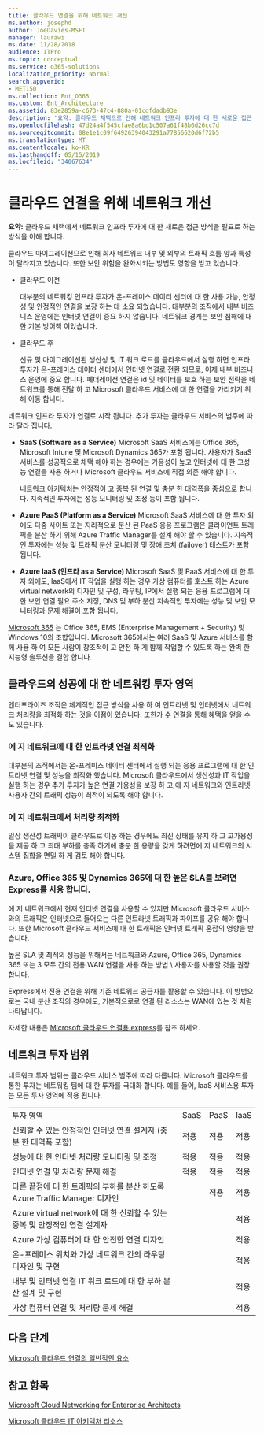 ```yaml
---
title: 클라우드 연결을 위해 네트워크 개선
ms.author: josephd
author: JoeDavies-MSFT
manager: laurawi
ms.date: 11/28/2018
audience: ITPro
ms.topic: conceptual
ms.service: o365-solutions
localization_priority: Normal
search.appverid:
- MET150
ms.collection: Ent_O365
ms.custom: Ent_Architecture
ms.assetid: 83e2859a-c673-47c4-880a-01cdfdadb93e
description: '요약: 클라우드 채택으로 인해 네트워크 인프라 투자에 대 한 새로운 접근 방법이 필요한 방식에 대해 설명 합니다.'
ms.openlocfilehash: 47d24a4f545cfae8a6bd1c507a61f48b6d26cc7d
ms.sourcegitcommit: 08e1e1c09f64926394043291a77856620d6f72b5
ms.translationtype: MT
ms.contentlocale: ko-KR
ms.lasthandoff: 05/15/2019
ms.locfileid: "34067634"
---
```

# <a name="evolving-your-network-for-cloud-connectivity"></a>클라우드 연결을 위해 네트워크 개선

 **요약:** 클라우드 채택에서 네트워크 인프라 투자에 대 한 새로운 접근 방식을 필요로 하는 방식을 이해 합니다.
  
클라우드 마이그레이션으로 인해 회사 네트워크 내부 및 외부의 트래픽 흐름 양과 특성이 달라지고 있습니다. 또한 보안 위험을 완화시키는 방법도 영향을 받고 있습니다.
  
- 클라우드 이전
    
    대부분의 네트워킹 인프라 투자가 온-프레미스 데이터 센터에 대 한 사용 가능, 안정성 및 안정적인 연결을 보장 하는 데 소요 되었습니다. 대부분의 조직에서 내부 비즈니스 운영에는 인터넷 연결이 중요 하지 않습니다. 네트워크 경계는 보안 침해에 대 한 기본 방어책 이었습니다.
    
- 클라우드 후
    
    신규 및 마이그레이션된 생산성 및 IT 워크 로드를 클라우드에서 실행 하면 인프라 투자가 온-프레미스 데이터 센터에서 인터넷 연결로 전환 되므로, 이제 내부 비즈니스 운영에 중요 합니다. 페더레이션 연결은 id 및 데이터를 보호 하는 보안 전략을 네트워크를 통해 전달 하 고 Microsoft 클라우드 서비스에 대 한 연결을 가리키기 위해 이동 합니다.
    
네트워크 인프라 투자가 연결로 시작 됩니다. 추가 투자는 클라우드 서비스의 범주에 따라 달라 집니다.
  
- **SaaS (Software as a Service)** Microsoft SaaS 서비스에는 Office 365, Microsoft Intune 및 Microsoft Dynamics 365가 포함 됩니다. 사용자가 SaaS 서비스를 성공적으로 채택 해야 하는 경우에는 가용성이 높고 인터넷에 대 한 고성능 연결을 사용 하거나 Microsoft 클라우드 서비스에 직접 의존 해야 합니다.
    
    네트워크 아키텍처는 안정적이 고 중복 된 연결 및 충분 한 대역폭을 중심으로 합니다. 지속적인 투자에는 성능 모니터링 및 조정 등이 포함 됩니다.
    
- **Azure PaaS (Platform as a Service)** Microsoft SaaS 서비스에 대 한 투자 외에도 다중 사이트 또는 지리적으로 분산 된 PaaS 응용 프로그램은 클라이언트 트래픽을 분산 하기 위해 Azure Traffic Manager를 설계 해야 할 수 있습니다. 지속적인 투자에는 성능 및 트래픽 분산 모니터링 및 장애 조치 (failover) 테스트가 포함 됩니다.
    
- **Azure IaaS (인프라 as a Service)** Microsoft SaaS 및 PaaS 서비스에 대 한 투자 외에도, IaaS에서 IT 작업을 실행 하는 경우 가상 컴퓨터를 호스트 하는 Azure virtual network의 디자인 및 구성, 라우팅, IP에서 실행 되는 응용 프로그램에 대 한 보안 연결 필요 주소 지정, DNS 및 부하 분산 지속적인 투자에는 성능 및 보안 모니터링과 문제 해결이 포함 됩니다.

[Microsoft 365](https://www.microsoft.com/microsoft-365) 는 Office 365, EMS (Enterprise Management + Security) 및 Windows 10의 조합입니다. Microsoft 365에서는 여러 SaaS 및 Azure 서비스를 함께 사용 하 여 모든 사람이 창조적이 고 안전 하 게 함께 작업할 수 있도록 하는 완벽 한 지능형 솔루션을 결합 합니다.
    
## <a name="areas-of-networking-investment-for-success-in-the-cloud"></a>클라우드의 성공에 대 한 네트워킹 투자 영역

엔터프라이즈 조직은 체계적인 접근 방식을 사용 하 여 인트라넷 및 인터넷에서 네트워크 처리량을 최적화 하는 것을 이점이 있습니다. 또한가 수 연결을 통해 혜택을 얻을 수도 있습니다.
  
### <a name="optimize-intranet-connectivity-to-your-edge-network"></a>에 지 네트워크에 대 한 인트라넷 연결 최적화

대부분의 조직에서는 온-프레미스 데이터 센터에서 실행 되는 응용 프로그램에 대 한 인트라넷 연결 및 성능을 최적화 했습니다. Microsoft 클라우드에서 생산성과 IT 작업을 실행 하는 경우 추가 투자가 높은 연결 가용성을 보장 하 고,에 지 네트워크와 인트라넷 사용자 간의 트래픽 성능이 최적이 되도록 해야 합니다.
  
### <a name="optimize-throughput-at-your-edge-network"></a>에 지 네트워크에서 처리량 최적화

일상 생산성 트래픽이 클라우드로 이동 하는 경우에도 최신 상태를 유지 하 고 고가용성을 제공 하 고 최대 부하를 충족 하기에 충분 한 용량을 갖게 하려면에 지 네트워크의 시스템 집합을 면밀 하 게 검토 해야 합니다.
  
### <a name="for-a-high-sla-to-azure-office-365-and-dynamics-365-use-expressroute"></a>Azure, Office 365 및 Dynamics 365에 대 한 높은 SLA를 보려면 Express를 사용 합니다.

에 지 네트워크에서 현재 인터넷 연결을 사용할 수 있지만 Microsoft 클라우드 서비스와의 트래픽은 인터넷으로 들어오는 다른 인트라넷 트래픽과 파이프를 공유 해야 합니다. 또한 Microsoft 클라우드 서비스에 대 한 트래픽은 인터넷 트래픽 혼잡의 영향을 받습니다.
  
높은 SLA 및 최적의 성능을 위해서는 네트워크와 Azure, Office 365, Dynamics 365 또는 3 모두 간의 전용 WAN 연결을 사용 하는 방법 \ 사용자를 사용할 것을 권장 합니다. 
  
Express에서 전용 연결을 위해 기존 네트워크 공급자를 활용할 수 있습니다. 이 방법으로는 국내 분산 조직의 경우에도, 기본적으로로 연결 된 리소스는 WAN에 있는 것 처럼 나타납니다.
  
자세한 내용은 [Microsoft 클라우드 연결용 express](expressroute-for-microsoft-cloud-connectivity.md)를 참조 하세요.
  
## <a name="scope-of-network-investments"></a>네트워크 투자 범위

네트워크 투자 범위는 클라우드 서비스 범주에 따라 다릅니다. Microsoft 클라우드를 통한 투자는 네트워킹 팀에 대 한 투자를 극대화 합니다. 예를 들어, IaaS 서비스용 투자는 모든 투자 영역에 적용 됩니다.
  
|||||
|:-----|:-----|:-----|:-----|
|투자 영역  <br/> |SaaS  <br/> |PaaS  <br/> |IaaS  <br/> |
|신뢰할 수 있는 안정적인 인터넷 연결 설계자 (충분 한 대역폭 포함)  <br/> |적용  <br/> |적용  <br/> |적용  <br/> |
|성능에 대 한 인터넷 처리량 모니터링 및 조정  <br/> |적용  <br/> |적용  <br/> |적용  <br/> |
|인터넷 연결 및 처리량 문제 해결  <br/> |적용  <br/> |적용  <br/> |적용  <br/> |
|다른 끝점에 대 한 트래픽의 부하를 분산 하도록 Azure Traffic Manager 디자인  <br/> ||적용  <br/> |적용  <br/> |
|Azure virtual network에 대 한 신뢰할 수 있는 중복 및 안정적인 연결 설계자  <br/> |||적용  <br/> |
|Azure 가상 컴퓨터에 대 한 안전한 연결 디자인  <br/> |||적용  <br/> |
|온-프레미스 위치와 가상 네트워크 간의 라우팅 디자인 및 구현  <br/> |||적용  <br/> |
|내부 및 인터넷 연결 IT 워크 로드에 대 한 부하 분산 설계 및 구현  <br/> |||적용  <br/> |
|가상 컴퓨터 연결 및 처리량 문제 해결  <br/> |||적용  <br/> |
   
## <a name="next-step"></a>다음 단계

[Microsoft 클라우드 연결의 일반적인 요소](common-elements-of-microsoft-cloud-connectivity.md)

## <a name="see-also"></a>참고 항목

[Microsoft Cloud Networking for Enterprise Architects](microsoft-cloud-networking-for-enterprise-architects.md)
  
[Microsoft 클라우드 IT 아키텍처 리소스](microsoft-cloud-it-architecture-resources.md)



